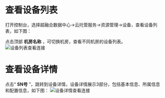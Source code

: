 # 查看设备列表

打开控制台，选择超融合数据中心->云托管服务->资源管理->设备，查看设备列表，如下图：</br>

点击顶部 **机房名称** ，可切换机房，查看不同机房的设备列表。
![设备列表查看连接](https://github.com/jdcloudcom/cn/blob/cn-Cloud-Cabinet-Service/image/Hyper-Converged-IDC/Cloud-Cabinet-Service/CCS011.jpg)

# 查看设备详情

点击“ **SN号** ”，跳转到设备详情，设备详情展示3部分，包括基本信息、所属信息和配置信息，如下图：
![设备详情查看连接](https://github.com/jdcloudcom/cn/blob/cn-Cloud-Cabinet-Service/image/Hyper-Converged-IDC/Cloud-Cabinet-Service/CCS002.jpg)


